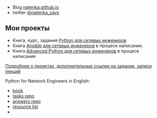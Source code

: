 * Blog [natenka.github.io](https://natenka.github.io/)
* twitter [@natenka_says](https://twitter.com/natenka_says)

## Мои проекты

* Книга, курс, задания [Python для сетевых инженеров](https://natenka.github.io/pyneng/)
* Книга [Ansible для сетевых инженеров](https://ansible-for-network-engineers.readthedocs.io) в процесе написания.
* Книга [Advanced Python для сетевых инженеров](https://advpyneng.readthedocs.io/ru/latest/) в процесе написания

[Подробнее о проектах, дополнительные ссылки на задания, записи лекций](https://natenka.github.io/projects/)

Python for Network Engineers in English:

* [book](https://pyneng.readthedocs.io/en/latest/)
* [tasks repo](https://github.com/natenka/pyneng-examples-exercises-en/)
* [answers repo](https://github.com/natenka/pyneng-answers-en/)
* [resource list](https://natenka.github.io/pyneng-resources-en/)
* 
